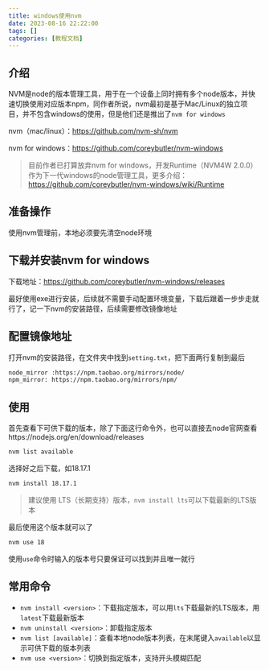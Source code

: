 ```yaml
---
title: windows使用nvm
date: 2023-08-16 22:22:00
tags: []
categories: [教程文档]
---
```


## 介绍

NVM是node的版本管理工具，用于在一个设备上同时拥有多个node版本，并快速切换使用对应版本npm，同作者所说，nvm最初是基于Mac/Linux的独立项目，并不包含windows的使用，但是他们还是推出了`nvm for windows`

nvm（mac/linux）：https://github.com/nvm-sh/nvm

nvm for windows：https://github.com/coreybutler/nvm-windows

> 目前作者已打算放弃nvm for windows，开发Runtime（NVM4W 2.0.0）作为下一代windows的node管理工具，更多介绍：https://github.com/coreybutler/nvm-windows/wiki/Runtime

## 准备操作

使用nvm管理前，本地必须要先清空node环境

## 下载并安装nvm for windows

下载地址：https://github.com/coreybutler/nvm-windows/releases

最好使用exe进行安装，后续就不需要手动配置环境变量，下载后跟着一步步走就行了，记一下nvm的安装路径，后续需要修改镜像地址

## 配置镜像地址

打开nvm的安装路径，在文件夹中找到`setting.txt`，把下面两行复制到最后

```txt
node_mirror :https://npm.taobao.org/mirrors/node/
npm_mirror: https://npm.taobao.org/mirrors/npm/
```

## 使用

首先查看下可供下载的版本，除了下面这行命令外，也可以直接去node官网查看https://nodejs.org/en/download/releases

```cmd
nvm list available
```

选择好之后下载，如18.17.1

```cmd
nvm install 18.17.1
```

> 建议使用 LTS（长期支持）版本，`nvm install lts`可以下载最新的LTS版本

最后使用这个版本就可以了

```cmd
nvm use 18
```

使用`use`命令时输入的版本号只要保证可以找到并且唯一就行

## 常用命令

* `nvm install <version>`：下载指定版本，可以用`lts`下载最新的LTS版本，用`latest`下载最新版本
* `nvm uninstall <version>`：卸载指定版本
* `nvm list [available]`：查看本地node版本列表，在末尾键入`available`以显示可供下载的版本列表
* `nvm use <version>`：切换到指定版本，支持开头模糊匹配







